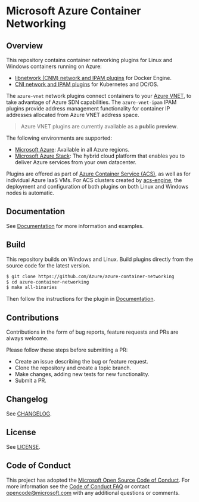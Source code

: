 # Microsoft Azure Container Networking

## Overview
This repository contains container networking plugins for Linux and Windows containers running on Azure:

* [libnetwork (CNM) network and IPAM plugins](docs/cnm.md) for Docker Engine.
* [CNI network and IPAM plugins](docs/cni.md) for Kubernetes and DC/OS.

The `azure-vnet` network plugins connect containers to your [Azure VNET](https://docs.microsoft.com/en-us/azure/virtual-network/virtual-networks-overview), to take advantage of Azure SDN capabilities. The `azure-vnet-ipam` IPAM plugins provide address management functionality for container IP addresses allocated from Azure VNET address space.

> Azure VNET plugins are currently available as a **public preview**.

The following environments are supported:
* [Microsoft Azure](https://azure.microsoft.com): Available in all Azure regions.
* [Microsoft Azure Stack](https://azure.microsoft.com/en-us/overview/azure-stack/): The hybrid cloud platform that enables you to deliver Azure services from your own datacenter.

Plugins are offered as part of [Azure Container Service (ACS)](https://azure.microsoft.com/en-us/services/container-service), as well as for individual Azure IaaS VMs. For ACS clusters created by [acs-engine](https://github.com/Azure/acs-engine), the deployment and configuration of both plugins on both Linux and Windows nodes is automatic.

## Documentation
See [Documentation](docs/) for more information and examples.

## Build
This repository builds on Windows and Linux. Build plugins directly from the source code for the latest version.

```bash
$ git clone https://github.com/Azure/azure-container-networking
$ cd azure-container-networking
$ make all-binaries
```

Then follow the instructions for the plugin in [Documentation](docs/).

## Contributions
Contributions in the form of bug reports, feature requests and PRs are always welcome.

Please follow these steps before submitting a PR:
* Create an issue describing the bug or feature request.
* Clone the repository and create a topic branch.
* Make changes, adding new tests for new functionality.
* Submit a PR.

## Changelog
See [CHANGELOG](CHANGELOG.md).

## License
See [LICENSE](LICENSE).

## Code of Conduct
This project has adopted the [Microsoft Open Source Code of Conduct](https://opensource.microsoft.com/codeofconduct/). For more information see the [Code of Conduct FAQ](https://opensource.microsoft.com/codeofconduct/faq/) or contact [opencode@microsoft.com](mailto:opencode@microsoft.com) with any additional questions or comments.
